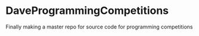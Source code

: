 # DaveProgrammingCompetitions
Finally making a master repo for source code for programming competitions
